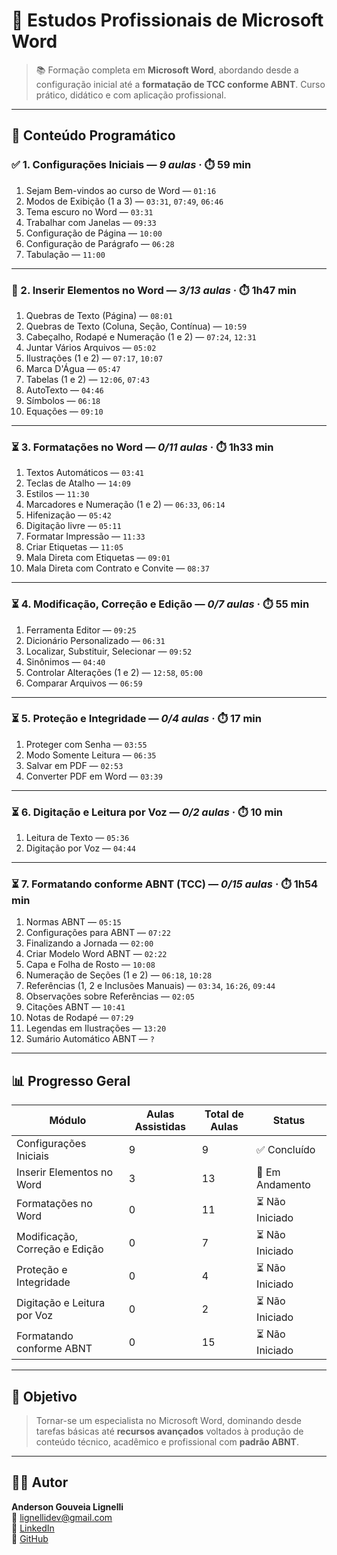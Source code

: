# 📝 Estudos Profissionais de Microsoft Word

> 📚 Formação completa em **Microsoft Word**, abordando desde a configuração inicial até a **formatação de TCC conforme ABNT**. Curso prático, didático e com aplicação profissional.

---

## 📌 Conteúdo Programático

### ✅ 1. Configurações Iniciais — *9 aulas* · ⏱️ 59 min
1. Sejam Bem-vindos ao curso de Word — `01:16`  
2. Modos de Exibição (1 a 3) — `03:31`, `07:49`, `06:46`  
3. Tema escuro no Word — `03:31`  
4. Trabalhar com Janelas — `09:33`  
5. Configuração de Página — `10:00`  
6. Configuração de Parágrafo — `06:28`  
7. Tabulação — `11:00`

---

### 🔄 2. Inserir Elementos no Word — *3/13 aulas* · ⏱️ 1h47 min
1. Quebras de Texto (Página) — `08:01`  
2. Quebras de Texto (Coluna, Seção, Contínua) — `10:59`  
3. Cabeçalho, Rodapé e Numeração (1 e 2) — `07:24`, `12:31`  
4. Juntar Vários Arquivos — `05:02`  
5. Ilustrações (1 e 2) — `07:17`, `10:07`  
6. Marca D'Água — `05:47`  
7. Tabelas (1 e 2) — `12:06`, `07:43`  
8. AutoTexto — `04:46`  
9. Símbolos — `06:18`  
10. Equações — `09:10`

---

### ⏳ 3. Formatações no Word — *0/11 aulas* · ⏱️ 1h33 min
1. Textos Automáticos — `03:41`  
2. Teclas de Atalho — `14:09`  
3. Estilos — `11:30`  
4. Marcadores e Numeração (1 e 2) — `06:33`, `06:14`  
5. Hifenização — `05:42`  
6. Digitação livre — `05:11`  
7. Formatar Impressão — `11:33`  
8. Criar Etiquetas — `11:05`  
9. Mala Direta com Etiquetas — `09:01`  
10. Mala Direta com Contrato e Convite — `08:37`

---

### ⏳ 4. Modificação, Correção e Edição — *0/7 aulas* · ⏱️ 55 min
1. Ferramenta Editor — `09:25`  
2. Dicionário Personalizado — `06:31`  
3. Localizar, Substituir, Selecionar — `09:52`  
4. Sinônimos — `04:40`  
5. Controlar Alterações (1 e 2) — `12:58`, `05:00`  
6. Comparar Arquivos — `06:59`

---

### ⏳ 5. Proteção e Integridade — *0/4 aulas* · ⏱️ 17 min
1. Proteger com Senha — `03:55`  
2. Modo Somente Leitura — `06:35`  
3. Salvar em PDF — `02:53`  
4. Converter PDF em Word — `03:39`

---

### ⏳ 6. Digitação e Leitura por Voz — *0/2 aulas* · ⏱️ 10 min
1. Leitura de Texto — `05:36`  
2. Digitação por Voz — `04:44`

---

### ⏳ 7. Formatando conforme ABNT (TCC) — *0/15 aulas* · ⏱️ 1h54 min
1. Normas ABNT — `05:15`  
2. Configurações para ABNT — `07:22`  
3. Finalizando a Jornada — `02:00`  
4. Criar Modelo Word ABNT — `02:22`  
5. Capa e Folha de Rosto — `10:08`  
6. Numeração de Seções (1 e 2) — `06:18`, `10:28`  
7. Referências (1, 2 e Inclusões Manuais) — `03:34`, `16:26`, `09:44`  
8. Observações sobre Referências — `02:05`  
9. Citações ABNT — `10:41`  
10. Notas de Rodapé — `07:29`  
11. Legendas em Ilustrações — `13:20`  
12. Sumário Automático ABNT — `?`

---

## 📊 Progresso Geral

| Módulo                          | Aulas Assistidas | Total de Aulas | Status         |
|--------------------------------|------------------|----------------|----------------|
| Configurações Iniciais         | 9                | 9              | ✅ Concluído     |
| Inserir Elementos no Word      | 3                | 13             | 🔄 Em Andamento |
| Formatações no Word            | 0                | 11             | ⏳ Não Iniciado |
| Modificação, Correção e Edição | 0                | 7              | ⏳ Não Iniciado |
| Proteção e Integridade         | 0                | 4              | ⏳ Não Iniciado |
| Digitação e Leitura por Voz    | 0                | 2              | ⏳ Não Iniciado |
| Formatando conforme ABNT       | 0                | 15             | ⏳ Não Iniciado |

---

## 🎯 Objetivo

> Tornar-se um especialista no Microsoft Word, dominando desde tarefas básicas até **recursos avançados** voltados à produção de conteúdo técnico, acadêmico e profissional com **padrão ABNT**.

---

## 👨‍💻 Autor

**Anderson Gouveia Lignelli**  
📧 lignellidev@gmail.com  
🔗 [LinkedIn](https://www.linkedin.com/in/anderson-gouveia-lignelli-0aa33332a/)  
🐙 [GitHub](https://github.com/AndersonGL)
